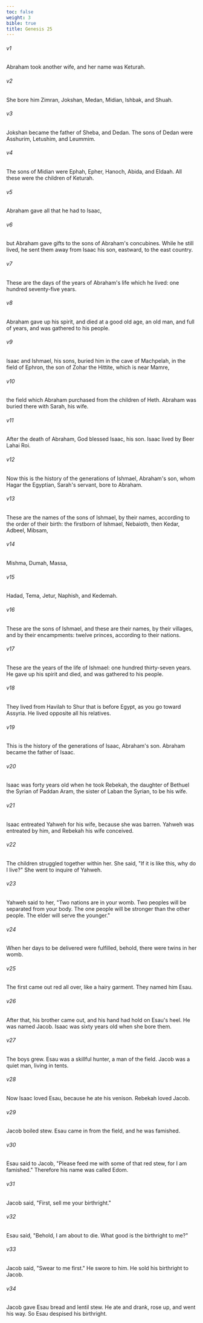 ```yaml
---
toc: false
weight: 3
bible: true
title: Genesis 25
---
```




###### v1 
Abraham took another wife, and her name was Keturah. 

###### v2 
She bore him Zimran, Jokshan, Medan, Midian, Ishbak, and Shuah. 

###### v3 
Jokshan became the father of Sheba, and Dedan. The sons of Dedan were Asshurim, Letushim, and Leummim. 

###### v4 
The sons of Midian were Ephah, Epher, Hanoch, Abida, and Eldaah. All these were the children of Keturah. 

###### v5 
Abraham gave all that he had to Isaac, 

###### v6 
but Abraham gave gifts to the sons of Abraham's concubines. While he still lived, he sent them away from Isaac his son, eastward, to the east country. 

###### v7 
These are the days of the years of Abraham's life which he lived: one hundred seventy-five years. 

###### v8 
Abraham gave up his spirit, and died at a good old age, an old man, and full of years, and was gathered to his people. 

###### v9 
Isaac and Ishmael, his sons, buried him in the cave of Machpelah, in the field of Ephron, the son of Zohar the Hittite, which is near Mamre, 

###### v10 
the field which Abraham purchased from the children of Heth. Abraham was buried there with Sarah, his wife. 

###### v11 
After the death of Abraham, God blessed Isaac, his son. Isaac lived by Beer Lahai Roi. 

###### v12 
Now this is the history of the generations of Ishmael, Abraham's son, whom Hagar the Egyptian, Sarah's servant, bore to Abraham. 

###### v13 
These are the names of the sons of Ishmael, by their names, according to the order of their birth: the firstborn of Ishmael, Nebaioth, then Kedar, Adbeel, Mibsam, 

###### v14 
Mishma, Dumah, Massa, 

###### v15 
Hadad, Tema, Jetur, Naphish, and Kedemah. 

###### v16 
These are the sons of Ishmael, and these are their names, by their villages, and by their encampments: twelve princes, according to their nations. 

###### v17 
These are the years of the life of Ishmael: one hundred thirty-seven years. He gave up his spirit and died, and was gathered to his people. 

###### v18 
They lived from Havilah to Shur that is before Egypt, as you go toward Assyria. He lived opposite all his relatives. 

###### v19 
This is the history of the generations of Isaac, Abraham's son. Abraham became the father of Isaac. 

###### v20 
Isaac was forty years old when he took Rebekah, the daughter of Bethuel the Syrian of Paddan Aram, the sister of Laban the Syrian, to be his wife. 

###### v21 
Isaac entreated Yahweh for his wife, because she was barren. Yahweh was entreated by him, and Rebekah his wife conceived. 

###### v22 
The children struggled together within her. She said, "If it is like this, why do I live?" She went to inquire of Yahweh. 

###### v23 
Yahweh said to her, "Two nations are in your womb. Two peoples will be separated from your body. The one people will be stronger than the other people. The elder will serve the younger." 

###### v24 
When her days to be delivered were fulfilled, behold, there were twins in her womb. 

###### v25 
The first came out red all over, like a hairy garment. They named him Esau. 

###### v26 
After that, his brother came out, and his hand had hold on Esau's heel. He was named Jacob. Isaac was sixty years old when she bore them. 

###### v27 
The boys grew. Esau was a skillful hunter, a man of the field. Jacob was a quiet man, living in tents. 

###### v28 
Now Isaac loved Esau, because he ate his venison. Rebekah loved Jacob. 

###### v29 
Jacob boiled stew. Esau came in from the field, and he was famished. 

###### v30 
Esau said to Jacob, "Please feed me with some of that red stew, for I am famished." Therefore his name was called Edom. 

###### v31 
Jacob said, "First, sell me your birthright." 

###### v32 
Esau said, "Behold, I am about to die. What good is the birthright to me?" 

###### v33 
Jacob said, "Swear to me first." He swore to him. He sold his birthright to Jacob. 

###### v34 
Jacob gave Esau bread and lentil stew. He ate and drank, rose up, and went his way. So Esau despised his birthright.


